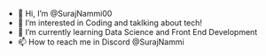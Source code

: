 - 👋 Hi, I’m @SurajNammi00
- 👀 I’m interested in Coding and taklking about tech!
- 🌱 I’m currently learning Data Science and Front End Development
- 📫 How to reach me in Discord @SurajNammi 

<!---
SurajNammi00/SurajNammi00 is a ✨ special ✨ repository because its `README.md` (this file) appears on your GitHub profile.
You can click the Preview link to take a look at your changes.
--->
